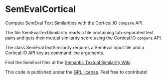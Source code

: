 # SemEvalCortical
Compute SemEval Text Similarities with the Cortical.IO `compare` API.

The file SemEvalTextSimilarity reads a file containing tab-separated text pairs and gets their
mutual similarity score using the Cortical.IO `compare` API.

The class SemEvalTextSimilarity requires a SemEval input file and a Cortical.IO API key as 
command line arguments.

Find the SemEval files at the [
Semantic Textual Similarity Wiki](http://ixa2.si.ehu.es/stswiki/index.php/Main_Page).

This code is published under the [GPL license](http://www.gnu.org/licenses/gpl.html).
Feel free to contribute!
